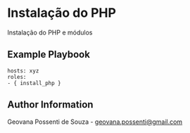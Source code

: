 Instalação do PHP
===========

Instalação do PHP e módulos

Example Playbook
----------------
    hosts: xyz
    roles:
    - { install_php }

Author Information
------------------
Geovana Possenti de Souza - geovana.possenti@gmail.com
